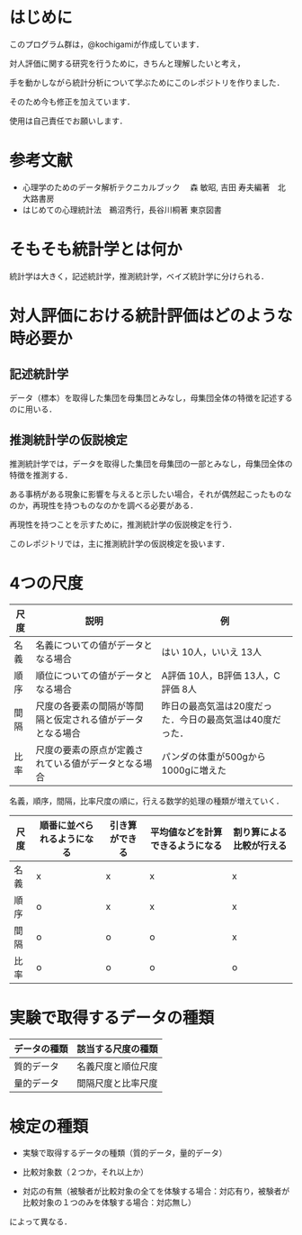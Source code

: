 # はじめに

このプログラム群は，@kochigamiが作成しています．

対人評価に関する研究を行うために，きちんと理解したいと考え，

手を動かしながら統計分析について学ぶためにこのレポジトリを作りました．

そのため今も修正を加えています．

使用は自己責任でお願いします．

# 参考文献

- 心理学のためのデータ解析テクニカルブック　 森 敏昭, 吉田 寿夫編著　北大路書房
- はじめての心理統計法　鵜沼秀行，長谷川桐著  東京図書

# そもそも統計学とは何か

統計学は大きく，記述統計学，推測統計学，ベイズ統計学に分けられる．

# 対人評価における統計評価はどのような時必要か

## 記述統計学

データ（標本）を取得した集団を母集団とみなし，母集団全体の特徴を記述するのに用いる．

## 推測統計学の仮説検定

推測統計学では，データを取得した集団を母集団の一部とみなし，母集団全体の特徴を推測する．

ある事柄がある現象に影響を与えると示したい場合，それが偶然起こったものなのか，再現性を持つものなのかを調べる必要がある．

再現性を持つことを示すために，推測統計学の仮説検定を行う．

このレポジトリでは，主に推測統計学の仮説検定を扱います．

# 4つの尺度

|尺度|説明|例|
|---|---|---|
|名義|名義についての値がデータとなる場合|はい 10人，いいえ 13人|
|順序|順位についての値がデータとなる場合|A評価 10人，B評価 13人，C評価 8人|
|間隔|尺度の各要素の間隔が等間隔と仮定される値がデータとなる場合|昨日の最高気温は20度だった．今日の最高気温は40度だった．|
|比率|尺度の要素の原点が定義されている値がデータとなる場合|パンダの体重が500gから1000gに増えた|


名義，順序，間隔，比率尺度の順に，行える数学的処理の種類が増えていく．

|尺度|順番に並べられるようになる|引き算ができる|平均値などを計算できるようになる|割り算による比較が行える|
|---|---|---|---|---|
|名義|x|x|x|x|
|順序|o|x|x|x|
|間隔|o|o|o|x|
|比率|o|o|o|o|

# 実験で取得するデータの種類

|データの種類|該当する尺度の種類|
|---|---|
|質的データ|名義尺度と順位尺度|
|量的データ|間隔尺度と比率尺度|

# 検定の種類

- 実験で取得するデータの種類（質的データ，量的データ）

- 比較対象数（２つか，それ以上か）

- 対応の有無（被験者が比較対象の全てを体験する場合：対応有り，被験者が比較対象の１つのみを体験する場合：対応無し）

によって異なる．